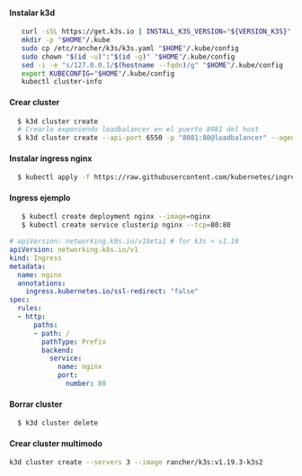 
#### Instalar k3d

```bash
   curl -sSL https://get.k3s.io | INSTALL_K3S_VERSION="${VERSION_K3S}" sh -s - server --cluster-init --tls-san "$(hostname --fqdn)"
   mkdir -p "$HOME"/.kube
   sudo cp /etc/rancher/k3s/k3s.yaml "$HOME"/.kube/config
   sudo chown "$(id -u)":"$(id -g)" "$HOME"/.kube/config
   sed -i -e "s/127.0.0.1/$(hostname --fqdn)/g" "$HOME"/.kube/config
   export KUBECONFIG="$HOME"/.kube/config
   kubectl cluster-info
```

#### Crear cluster

```bash
  $ k3d cluster create
  # Crearlo exponiendo loadbalancer en el puerto 8081 del host
  $ k3d cluster create --api-port 6550 -p "8081:80@loadbalancer" --agents 2
```

#### Instalar ingress nginx
```bash
  $ kubectl apply -f https://raw.githubusercontent.com/kubernetes/ingress-nginx/controller-v1.8.1/deploy/static/provider/cloud/deploy.yaml
```

#### Ingress ejemplo

```bash
   $ kubectl create deployment nginx --image=nginx
   $ kubectl create service clusterip nginx --tcp=80:80
```

```yaml
# apiVersion: networking.k8s.io/v1beta1 # for k3s < v1.19
apiVersion: networking.k8s.io/v1
kind: Ingress
metadata:
  name: nginx
  annotations:
    ingress.kubernetes.io/ssl-redirect: "false"
spec:
  rules:
  - http:
      paths:
      - path: /
        pathType: Prefix
        backend:
          service:
            name: nginx
            port:
              number: 80
```

#### Borrar cluster

```bash
  $ k3d cluster delete
```

#### Crear cluster multimodo

```bash
k3d cluster create --servers 3 --image rancher/k3s:v1.19.3-k3s2
```
